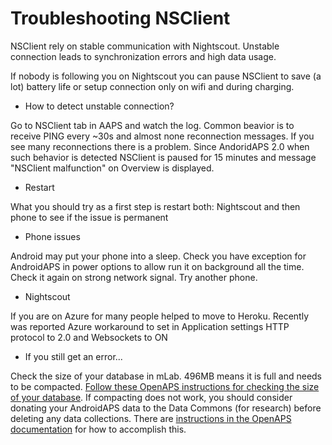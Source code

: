 # Troubleshooting NSClient

NSClient rely on stable communication with Nightscout. Unstable connection leads to synchronization errors and high data usage.

If nobody is following you on Nightscout you can pause NSClient to save (a lot) battery life or setup connection only on wifi and during charging.

* How to detect unstable connection?

Go to NSClient tab in AAPS and watch the log. Common beavior is to receive PING every ~30s and almost none reconnection messages. If you see many reconnections there is a problem. Since AndoridAPS 2.0 when such behavior is detected NSClient is paused for 15 minutes and message "NSClient malfunction" on Overview is displayed.

* Restart

What you should try as a first step is restart both: Nightscout and then phone to see if the issue is permanent

* Phone issues

Android may put your phone into a sleep. Check you have exception for AndroidAPS in power options to allow run it on background all the time. Check it again on strong network signal. Try another phone.

* Nightscout

If you are on Azure for many people helped to move to Heroku. Recently was reported Azure workaround to set in Application settings HTTP protocol to 2.0 and Websockets to ON

* If you still get an error...

Check the size of your database in mLab. 496MB means it is full and needs to be compacted. [Follow these OpenAPS instructions for checking the size of your database](https://openaps.readthedocs.io/en/latest/docs/Troubleshooting/Rig-NS-communications-troubleshooting.html#mlab-maintenance). If compacting does not work, you should consider donating your AndroidAPS data to the Data Commons (for research) before deleting any data collections. There are [instructions in the OpenAPS documentation](https://openaps.readthedocs.io/en/latest/docs/Give%20Back-Pay%20It%20Forward/data-commons-data-donation.html) for how to accomplish this.